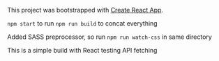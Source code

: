 This project was bootstrapped with [Create React App](https://github.com/facebookincubator/create-react-app).

`npm start` to run 
`npm run build` to concat everything

Added SASS preprocessor, so run `npm run watch-css` in same directory

This is a simple build with React testing API fetching
